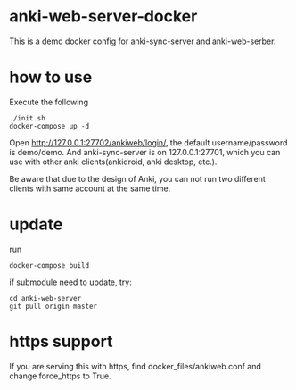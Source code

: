 # anki-web-server-docker
This is a demo docker config for anki-sync-server and anki-web-serber.

# how to use
Execute the following

```
./init.sh
docker-compose up -d
```

Open http://127.0.0.1:27702/ankiweb/login/, the default username/password is demo/demo.
And anki-sync-server is on 127.0.0.1:27701, which you can use with other anki clients(ankidroid, anki desktop, etc.).

Be aware that due to the design of Anki, you can not run two different clients with same account at the same time.

# update
run
```
docker-compose build
```

if submodule need to update, try:
```
cd anki-web-server
git pull origin master
```

# https support
If you are serving this with https, find docker_files/ankiweb.conf and change force_https to True.